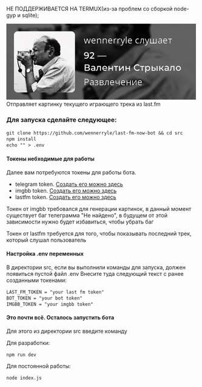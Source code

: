 НЕ ПОДДЕРЖИВАЕТСЯ НА TERMUX(из-за проблем со сборкой node-gyp и sqlite);

![example picture](./example.jpg)
Отправляет картинку текущего играющего трека из last.fm

### Для запуска сделайте следующее: ###

```shell || powershell
git clone https://github.com/wennerryle/last-fm-now-bot && cd src
npm install
echo "" > .env
```

#### Токены небходимые для работы ####
Далее вам потребуются токены для работы бота.
- telegram token. [Создать его можно здесь](https://t.me/BotFather "Bot father")
- imgbb token. [Создать его можно здесь](https://api.imgbb.com/ "api imgbb")
- lastfm token. [Создать его можно здесь](https://www.last.fm/api/account/create "api last.fm")

Токен от imgbb требовался для генерации картинок, в данный момент существует баг телеграмма
"Не найдено", в будущем от этой зависимости нужно будет избавиться, чтобы убрать баг

Токен от lastfm требуется для того, чтобы показывать последний трек, который слушал пользователь

#### Настройка .env переменных ####

В директории src, если вы выполнили команды для запуска, должен появиться пустой файл .env
Внесите туда следующий текст с ранее созданными токенами:

```env
LAST_FM_TOKEN = "your last fm token"
BOT_TOKEN = "your bot token"
IMGBB_TOKEN = "your imgbb token"
```

#### Это почти всё. Осталось запустить бота ####

Для этого из директории src введите команду

Для разработки:
```shell || powershell
npm run dev
```

Для постоянной работы:
```shell || powershell
node index.js
```